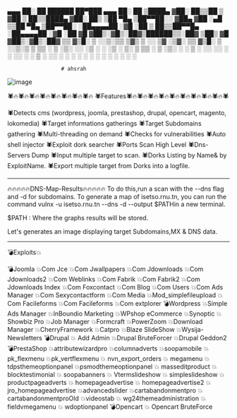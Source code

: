 



 ▄▄▄       ██░ ██   ██████  ██▀███   ▄▄▄       ██░ ██ 
▒████▄    ▓██░ ██▒▒██    ▒ ▓██ ▒ ██▒▒████▄    ▓██░ ██▒
▒██  ▀█▄  ▒██▀▀██░░ ▓██▄   ▓██ ░▄█ ▒▒██  ▀█▄  ▒██▀▀██░
░██▄▄▄▄██ ░▓█ ░██   ▒   ██▒▒██▀▀█▄  ░██▄▄▄▄██ ░▓█ ░██ 
 ▓█   ▓██▒░▓█▒░██▓▒██████▒▒░██▓ ▒██▒ ▓█   ▓██▒░▓█▒░██▓
 ▒▒   ▓▒█░ ▒ ░░▒░▒▒ ▒▓▒ ▒ ░░ ▒▓ ░▒▓░ ▒▒   ▓▒█░ ▒ ░░▒░▒
  ▒   ▒▒ ░ ▒ ░▒░ ░░ ░▒  ░ ░  ░▒ ░ ▒░  ▒   ▒▒ ░ ▒ ░▒░ ░
  ░   ▒    ░  ░░ ░░  ░  ░    ░░   ░   ░   ▒    ░  ░░ ░
      ░  ░ ░  ░  ░      ░     ░           ░  ░ ░  ░  ░
                                                     
                                                     
                     # ahsrah
   
   ![image](https://user-images.githubusercontent.com/62492737/117965843-dd7a7100-b340-11eb-84f7-4c9344ec52a1.png)
   

🕷️🔥🕷️🔥🕷️🔥🕷️🔥🕷️🔥🕷️🔥🕷️🔥🕷️🔥 🕷️Features🕷️🔥🕷️🔥🕷️🔥🕷️🔥🕷️🔥🕷️🔥🕷️🔥🕷️🔥🕷️🔥🕷️

🕷️Detects cms (wordpress, joomla, prestashop, drupal, opencart, magento, lokomedia)
🕷️Target informations gatherings
🕷️Target Subdomains gathering
🕷️Multi-threading on demand
🕷️Checks for vulnerabilities
🕷️Auto shell injector
🕷️Exploit dork searcher
🕷️Ports Scan High Level
🕷️Dns-Servers Dump
🕷️Input multiple target to scan.
🕷️Dorks Listing by Name& by ExploitName.
🕷️Export multiple target from Dorks into a logfile.


---------------------------------------------------------------------------------------------------------------------------------------------
🔥🔥🔥🔥🔥DNS-Map-Results🔥🔥🔥🔥🔥
To do this,run a scan with the --dns flag and -d for subdomains. To generate a map of isetso.rnu.tn, you can run the command vulnx -u isetso.rnu.tn --dns -d --output $PATHin a new terminal.

$PATH : Where the graphs results will be stored.

Let's generates an image displaying target Subdomains,MX & DNS data.

-----------------------------------------------------------------------------------------------------------------------------------------------------------
💣Exploits💥

💣Joomla
 💥Com Jce
 💥Com Jwallpapers
 💥Com Jdownloads
 💥Com Jdownloads2
 💥Com Weblinks
 💥Com Fabrik
 💥Com Fabrik2
 💥Com Jdownloads Index
 💥Com Foxcontact
 💥Com Blog
 💥Com Users
 💥Com Ads Manager
 💥Com Sexycontactform
 💥Com Media
 💥Mod_simplefileupload
 💥Com Facileforms
 💥Com Facileforms
 💥Com extplorer
💣Wordpress
 💥Simple Ads Manager
 💥InBoundio Marketing
 💥WPshop eCommerce
 💥Synoptic
 💥Showbiz Pro
 💥Job Manager
 💥Formcraft
 💥PowerZoom
 💥Download Manager
 💥CherryFramework
 💥Catpro
 💥Blaze SlideShow
 💥Wysija-Newsletters
💣Drupal
💥 Add Admin
 💥Drupal BruteForcer
 💥Drupal Geddon2
💣PrestaShop
 💥attributewizardpro
 💥columnadverts
 💥soopamobile
 💥pk_flexmenu
 💥pk_vertflexmenu
💥 nvn_export_orders
💥 megamenu
💥 tdpsthemeoptionpanel
 💥psmodthemeoptionpanel
💥 masseditproduct
💥 blocktestimonial
💥 soopabanners
💥 Vtermslideshow
💥 simpleslideshow
💥 productpageadverts
💥 homepageadvertise
💥 homepageadvertise2
💥 jro_homepageadvertise
 💥advancedslider
 💥cartabandonmentpro
 💥cartabandonmentproOld
 💥videostab
💥 wg24themeadministration
💥 fieldvmegamenu
💥 wdoptionpanel
💣Opencart
💥 Opencart BruteForce
